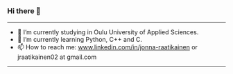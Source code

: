### Hi there 👋
***
- 🔭 I’m currently studying in Oulu University of Applied Sciences.
- 🌱 I’m currently learning Python, C++ and C.
- 📫 How to reach me: www.linkedin.com/in/jonna-raatikainen or jraatikainen02 at gmail.com
***
